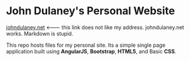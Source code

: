 # John Dulaney's Personal Website

[johndulaney.net](https://johndulaney.net)  <--- this link does not like my address. johndulaney.net works. Markdown is stupid.

This repo hosts files for my personal site. Its a simple single page application built using **AngularJS**, **Bootstrap**, **HTML5**, and Basic **CSS**.


